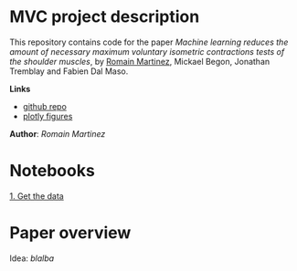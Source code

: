 # MVC project description

This repository contains code for the paper _Machine learning reduces the amount of necessary maximum voluntary isometric contractions tests of the shoulder muscles_, by [Romain Martinez](https://github.com/romainmartinez), Mickael Begon, Jonathan Tremblay and Fabien Dal Maso.

**Links**
- [github repo](https://github.com/romainmartinez/mvc)
- [plotly figures](https://plot.ly/organize/romainmartinez:114)

**Author**: _Romain Martinez_

# Notebooks
[1. Get the data](http://htmlpreview.github.io/?https://github.com/romainmartinez/mvc/blob/master/share/notebooks/0_get_data.html)

# Paper overview
Idea: _blalba_
